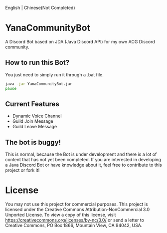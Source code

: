 English | Chinese(Not Completed)

# YanaCommunityBot
A Discord Bot based on JDA (Java Discord API) for my own ACG Discord community.

## How to run this Bot?
You just need to simply run it through a .bat file.
```bat
java -jar YanaCommunityBot.jar
pause
```

## Current Features
- Dynamic Voice Channel
- Guild Join Message
- Guild Leave Message

## The bot is buggy!
This is normal, because the Bot is under development and there is a lot of content that has not yet been completed.
If you are interested in developing a Java Discord Bot or have knowledge about it, feel free to contribute to this project or fork it!

# License
You may not use this project for commercial purposes.
This project is licensed under the Creative Commons Attribution-NonCommercial 3.0 Unported License.
To view a copy of this license, visit https://creativecommons.org/licenses/by-nc/3.0/ or send a letter to Creative Commons, PO Box 1866, Mountain View, CA 94042, USA.